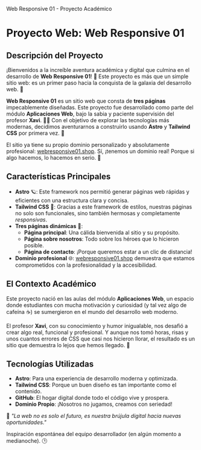    Web Responsive 01 - Proyecto Académico 

Proyecto Web: Web Responsive 01
===============================

Descripción del Proyecto
------------------------

¡Bienvenidos a la increíble aventura académica y digital que culmina en el desarrollo de **Web Responsive 01**! 🎉 Este proyecto es más que un simple sitio web: es un primer paso hacia la conquista de la galaxia del desarrollo web. 🌌

**Web Responsive 01** es un sitio web que consta de **tres páginas** impecablemente diseñadas. Este proyecto fue desarrollado como parte del módulo **Aplicaciones Web**, bajo la sabia y paciente supervisión del profesor **Xavi**. 🧙‍♂️ Con el objetivo de explorar las tecnologías más modernas, decidimos aventurarnos a construirlo usando **Astro** y **Tailwind CSS** por primera vez. 🚀

El sitio ya tiene su propio dominio personalizado y absolutamente profesional: [webresponsive01.shop](https://webresponsive01.shop). Sí, ¡tenemos un dominio real! Porque si algo hacemos, lo hacemos en serio. 💪

Características Principales
---------------------------

*   **Astro** 🪐: Este framework nos permitió generar páginas web rápidas y eficientes con una estructura clara y concisa.
*   **Tailwind CSS** 🎨: Gracias a este framework de estilos, nuestras páginas no solo son funcionales, sino también hermosas y completamente _responsivas_.
*   **Tres páginas dinámicas** 🌟:
    *   **Página principal**: Una cálida bienvenida al sitio y su propósito.
    *   **Página sobre nosotros**: Todo sobre los héroes que lo hicieron posible.
    *   **Página de contacto**: ¡Porque queremos estar a un clic de distancia!
*   **Dominio profesional** 🌐: [webresponsive01.shop](https://webresponsive01.shop) demuestra que estamos comprometidos con la profesionalidad y la accesibilidad.

El Contexto Académico
---------------------

Este proyecto nació en las aulas del módulo **Aplicaciones Web**, un espacio donde estudiantes con mucha motivación y curiosidad (y tal vez algo de cafeína ☕) se sumergieron en el mundo del desarrollo web moderno.

El profesor **Xavi**, con su conocimiento y humor inigualable, nos desafió a crear algo real, funcional y profesional. Y aunque nos tomó horas, risas y unos cuantos errores de CSS que casi nos hicieron llorar, el resultado es un sitio que demuestra lo lejos que hemos llegado. 🙌

Tecnologías Utilizadas
----------------------

*   **Astro**: Para una experiencia de desarrollo moderna y optimizada.
*   **Tailwind CSS**: Porque un buen diseño es tan importante como el contenido.
*   **GitHub**: El hogar digital donde todo el código vive y prospera.
*   **Dominio Propio**: ¡Nosotros no jugamos, creamos con seriedad!

📜 _"La web no es solo el futuro, es nuestra brújula digital hacia nuevas oportunidades."_

Inspiración espontánea del equipo desarrollador (en algún momento a medianoche). 🕒
